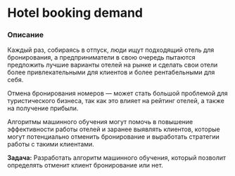 # Hotel booking demand
### Описание
Каждый раз, собираясь в отпуск, люди ищут подходящий отель для бронирования, а предприниматели в свою очередь пытаются предложить лучшие варианты отелей на рынке и сделать свои отели более привлекательными для клиентов и более рентабельными для себя.

Отмена бронирования номеров — может стать большой проблемой для туристического бизнеса, так как это влияет на рейтинг отелей, а также на получение прибыли.

Алгоритмы машинного обучения могут помочь в повышение эффективности работы отелей и заранее выявлять клиентов, которые могут потенциально отменить бронирование и выработать стратегии работы с такими клиентами.

**Задача:** Разработать алгоритм машинного обучения, который позволит определять отменит клиент бронирование или нет. 
